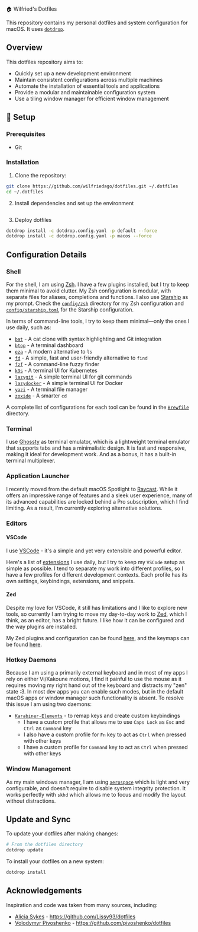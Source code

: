  🏠 Wilfried's Dotfiles

This repository contains my personal dotfiles and system configuration for macOS. It uses [`dotdrop`](https://github.com/deadc0de6/dotdrop).

## Overview

This dotfiles repository aims to:

- Quickly set up a new development environment
- Maintain consistent configurations across multiple machines
- Automate the installation of essential tools and applications
- Provide a modular and maintainable configuration system
- Use a tiling window manager for efficient window management

## 🚀 Setup

### Prerequisites

- Git

### Installation

1. Clone the repository:

```sh
git clone https://github.com/wilfriedago/dotfiles.git ~/.dotfiles
cd ~/.dotfiles
```

2. Install dependencies and set up the environment

```sh
```

3. Deploy dotfiles

```sh
dotdrop install -c dotdrop.config.yaml -p default --force
dotdrop install -c dotdrop.config.yaml -p macos --force
```

## Configuration Details

### Shell

For the shell, I am using [Zsh](https://www.zsh.org). I have a few plugins installed, but I try to keep them minimal to avoid clutter. My Zsh configuration is modular, with separate files for aliases, completions and functions. I also use [Starship](https://starship.rs) as my prompt. Check the [`config/zsh`](config/zsh) directory for my Zsh configuration and [`config/starship.toml`](config/starship.toml) for the Starship configuration.

In terms of command-line tools, I try to keep them minimal—only the ones I use daily, such as:

- [`bat`](https://github.com/sharkdp/bat) - A cat clone with syntax highlighting and Git integration
- [`btop`](https://github.com/ClementTsang/btop) - A terminal dashboard
- [`eza`](https://github.com/eza-community/eza) - A modern alternative to `ls`
- [`fd`](https://github.com/sharkdp/fd) - A simple, fast and user-friendly alternative to `find`
- [`fzf`](https://github.com/junegunn/fzf) - A command-line fuzzy finder
- [`k9s`](https://github.com/derailed/k9s) - A terminal UI for Kubernetes
- [`lazygit`](https://github.com/jesseduffield/lazygit) - A simple terminal UI for git commands
- [`lazydocker`](https://github.com/jesseduffield/lazydocker) - A simple terminal UI for Docker
- [`yazi`](https://github.com/sxyazi/yazi) - A terminal file manager
- [`zoxide`](https://github.com/ajeetdsouza/zoxide) - A smarter `cd`

A complete list of configurations for each tool can be found in the [`Brewfile`](Brewfile#L57) directory.

### Terminal

I use [Ghossty](https://ghostty.org) as terminal emulator, which is a lightweight terminal emulator that supports tabs and has a minimalistic design. It is fast and responsive, making it ideal for development work. And as a bonus, it has a built-in terminal multiplexer.

### Application Launcher

I recently moved from the default macOS Spotlight to [Raycast](https://www.raycast.com). While it offers an impressive range of features and a sleek user experience, many of its advanced capabilities are locked behind a Pro subscription, which I find limiting. As a result, I'm currently exploring alternative solutions.

### Editors

#### VSCode

I use [VSCode](https://code.visualstudio.com) - it's a simple and yet very extensible and powerful editor.

Here's a list of [extensions](Brewfile#L124) I use daily, but I try to keep my `VSCode` setup as simple as possible. I tend to separate my work into different profiles, so I have a few profiles for different development contexts. Each profile has its own settings, keybindings, extensions, and snippets.

#### Zed

Despite my love for VSCode, it still has limitations and I like to explore new tools, so currently I am trying to move my day-to-day work to [Zed](https://zed.dev), which I think, as an editor, has a bright future. I like how it can be configured and the way plugins are installed.

My Zed plugins and configuration can be found [here](config/zed/settings.json), and the keymaps can be found [here](config/zed/keymap.json).

### Hotkey Daemons

Because I am using a primarily external keyboard and in most of my apps I rely on either Vi/Kakoune motions, I find it painful to use the mouse as it requires moving my right hand out of the keyboard and distracts my "zen" state :3. In most dev apps you can enable such modes, but in the default macOS apps or window manager such functionality is absent.
To resolve this issue I am using two daemons:
- [`Karabiner-Elements`](https://karabiner-elements.pqrs.org/) - to remap keys and create custom keybindings
  - I have a custom profile that allows me to use `Caps Lock` as `Esc` and `Ctrl` as `Command` key
  - I also have a custom profile for `Fn` key to act as `Ctrl` when pressed with other keys
  - I have a custom profile for `Command` key to act as `Ctrl` when pressed with other keys

### Window Management

As my main windows manager, I am using [`aerospace`](https://github.com/nikitabobko/AeroSpace) which is light and very configurable, and doesn't require to disable system integrity protection.
It works perfectly with `skhd` which allows me to focus and modify the layout without distractions.

## Update and Sync

To update your dotfiles after making changes:

```sh
# From the dotfiles directory
dotdrop update
```

To install your dotfiles on a new system:

```sh
dotdrop install
```

## Acknowledgements

Inspiration and code was taken from many sources, including:

- [Alicia Sykes](https://www.aliciasykes.com) - https://github.com/Lissy93/dotfiles
- [Volodymyr Pivoshenko](https://github.com/pivoshenko) - https://github.com/pivoshenko/dotfiles
